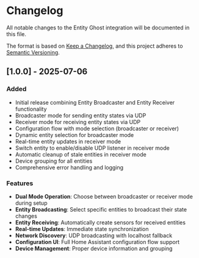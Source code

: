 # Changelog

All notable changes to the Entity Ghost integration will be documented in this file.

The format is based on [Keep a Changelog](https://keepachangelog.com/en/1.0.0/),
and this project adheres to [Semantic Versioning](https://semver.org/spec/v2.0.0.html).

## [1.0.0] - 2025-07-06

### Added
- Initial release combining Entity Broadcaster and Entity Receiver functionality
- Broadcaster mode for sending entity states via UDP
- Receiver mode for receiving entity states via UDP  
- Configuration flow with mode selection (broadcaster or receiver)
- Dynamic entity selection for broadcaster mode
- Real-time entity updates in receiver mode
- Switch entity to enable/disable UDP listener in receiver mode
- Automatic cleanup of stale entities in receiver mode
- Device grouping for all entities
- Comprehensive error handling and logging

### Features
- **Dual Mode Operation**: Choose between broadcaster or receiver mode during setup
- **Entity Broadcasting**: Select specific entities to broadcast their state changes
- **Entity Receiving**: Automatically create sensors for received entities
- **Real-time Updates**: Immediate state synchronization
- **Network Discovery**: UDP broadcasting with localhost fallback
- **Configuration UI**: Full Home Assistant configuration flow support
- **Device Management**: Proper device information and grouping
